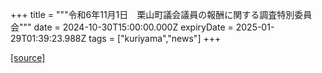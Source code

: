 +++
title = """令和6年11月1日　栗山町議会議員の報酬に関する調査特別委員会"""
date = 2024-10-30T15:00:00.000Z
expiryDate = 2025-01-29T01:39:23.988Z
tags = ["kuriyama","news"]
+++


[[source]](https://www.town.kuriyama.hokkaido.jp/site/gikai/29318.html)
